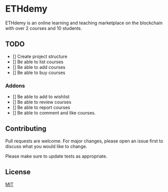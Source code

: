 # ETHdemy
ETHdemy is an online learning and teaching marketplace on the blockchain with over 2 courses and 10 students. 

## TODO
- [] Create project structure
- [] Be able to list courses
- [] Be able to add courses
- [] Be able to buy courses
### Addons
- [] Be able to add to wishlist
- [] Be able to review courses
- [] Be able to report courses
- [] Be able to comment and like courses.
## Contributing
Pull requests are welcome. For major changes, please open an issue first to discuss what you would like to change.

Please make sure to update tests as appropriate.

## License
[MIT](https://choosealicense.com/licenses/mit/)